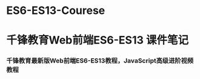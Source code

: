 # ES6-ES13-Courese
<h1>千锋教育Web前端ES6-ES13 课件笔记</h1>
<h3>千锋教育最新版Web前端ES6-ES13教程，JavaScript高级进阶视频教程</h3>

